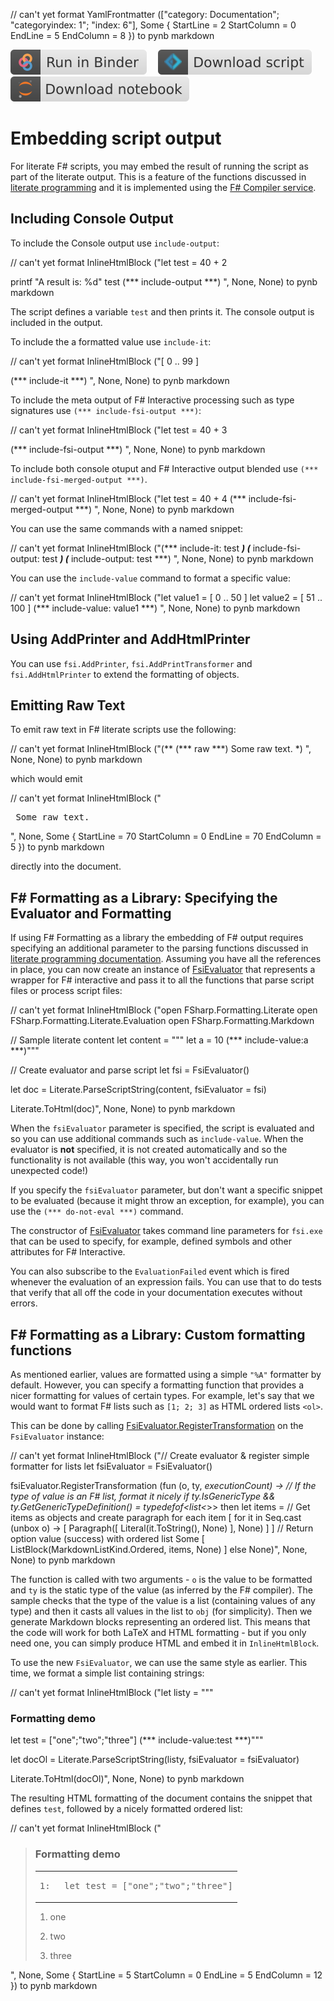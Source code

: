 // can't yet format YamlFrontmatter (["category: Documentation"; "categoryindex: 1"; "index: 6"], Some { StartLine = 2 StartColumn = 0 EndLine = 5 EndColumn = 8 }) to pynb markdown

[![Binder](img/badge-binder.svg)](https://mybinder.org/v2/gh/fsprojects/fsharp.formatting/master?filepath=evaluation.ipynb)&emsp;
[![Script](img/badge-script.svg)](https://fsprojects.github.io/FSharp.Formatting//evaluation.fsx)&emsp;
[![Notebook](img/badge-notebook.svg)](https://fsprojects.github.io/FSharp.Formatting//evaluation.ipynb)

# Embedding script output

For literate F# scripts, you may embed the result of running the script as part of the literate output.
This is a feature of the functions discussed in [literate programming](literate.html) and
it is implemented using the [F# Compiler service](http://fsharp.github.io/FSharp.Compiler.Service/).

## Including Console Output

To include the Console output use `include-output`:

// can't yet format InlineHtmlBlock ("let test = 40 + 2

printf "A result is: %d" test
(*** include-output ***)
", None, None) to pynb markdown

The script defines a variable `test` and then prints it. The console output is included
in the output.

To include the a formatted value use `include-it`:

// can't yet format InlineHtmlBlock ("[ 0 .. 99 ]

(*** include-it ***)
", None, None) to pynb markdown

To include the meta output of F# Interactive processing such as type signatures use `(*** include-fsi-output ***)`:

// can't yet format InlineHtmlBlock ("let test = 40 + 3

(*** include-fsi-output ***)
", None, None) to pynb markdown

To include both console otuput and F# Interactive output blended use `(*** include-fsi-merged-output ***)`.

// can't yet format InlineHtmlBlock ("let test = 40 + 4
(*** include-fsi-merged-output ***)
", None, None) to pynb markdown

You can use the same commands with a named snippet:

// can't yet format InlineHtmlBlock ("(*** include-it: test ***)
(*** include-fsi-output: test ***)
(*** include-output: test ***)
", None, None) to pynb markdown

You can use the `include-value` command to format a specific value:

// can't yet format InlineHtmlBlock ("let value1 = [ 0 .. 50 ]
let value2 = [ 51 .. 100 ]
(*** include-value: value1 ***)
", None, None) to pynb markdown

## Using AddPrinter and AddHtmlPrinter

You can use `fsi.AddPrinter`, `fsi.AddPrintTransformer` and `fsi.AddHtmlPrinter` to extend the formatting of objects.

## Emitting Raw Text

To emit raw text in F# literate scripts use the following:

// can't yet format InlineHtmlBlock ("(**
	(*** raw ***)
	Some raw text.
*)
", None, None) to pynb markdown

which would emit

// can't yet format InlineHtmlBlock ("<pre>
Some raw text.
</pre>", None, Some { StartLine = 70 StartColumn = 0 EndLine = 70 EndColumn = 5 }) to pynb markdown

directly into the document.

## F# Formatting as a Library:  Specifying the Evaluator and Formatting

If using F# Formatting as a library the embedding of F# output requires specifying an additional parameter to the
parsing functions discussed in [literate programming documentation](literate.html).
Assuming you have all the references in place, you can now create an instance of
[FsiEvaluator](https://fsprojects.github.io/FSharp.Formatting/reference/fsharp-formatting-literate-evaluation-fsievaluator.html) that represents a wrapper for F# interactive and pass it to all the
functions that parse script files or process script files:

// can't yet format InlineHtmlBlock ("open FSharp.Formatting.Literate
open FSharp.Formatting.Literate.Evaluation
open FSharp.Formatting.Markdown

// Sample literate content
let content =
    """
let a = 10
(*** include-value:a ***)"""

// Create evaluator and parse script
let fsi = FsiEvaluator()

let doc = Literate.ParseScriptString(content, fsiEvaluator = fsi)

Literate.ToHtml(doc)", None, None) to pynb markdown

When the `fsiEvaluator` parameter is specified, the script is evaluated and so you
can use additional commands such as `include-value`. When the evaluator is **not** specified,
it is not created automatically and so the functionality is not available (this way,
you won't accidentally run unexpected code!)

If you specify the `fsiEvaluator` parameter, but don't want a specific snippet to be evaluated
(because it might throw an exception, for example), you can use the `(*** do-not-eval ***)`
command.

The constructor of [FsiEvaluator](https://fsprojects.github.io/FSharp.Formatting/reference/fsharp-formatting-literate-evaluation-fsievaluator.html) takes command line parameters for `fsi.exe` that can
be used to specify, for example, defined symbols and other attributes for F# Interactive.

You can also subscribe to the `EvaluationFailed` event which is fired whenever the evaluation
of an expression fails. You can use that to do tests that verify that all off the code in your
documentation executes without errors.

## F# Formatting as a Library: Custom formatting functions

As mentioned earlier, values are formatted using a simple `"%A"` formatter by default.
However, you can specify a formatting function that provides a nicer formatting for values
of certain types. For example, let's say that we would want to format F# lists such as
`[1; 2; 3]` as HTML ordered lists `<ol>`.

This can be done by calling [FsiEvaluator.RegisterTransformation](https://fsprojects.github.io/FSharp.Formatting/reference/fsharp-formatting-literate-evaluation-fsievaluator.html) on the `FsiEvaluator` instance:

// can't yet format InlineHtmlBlock ("// Create evaluator & register simple formatter for lists
let fsiEvaluator = FsiEvaluator()

fsiEvaluator.RegisterTransformation (fun (o, ty, _executionCount) ->
    // If the type of value is an F# list, format it nicely
    if ty.IsGenericType
       && ty.GetGenericTypeDefinition() = typedefof<list<_>> then
        let items =
            // Get items as objects and create paragraph for each item
            [ for it in Seq.cast<obj> (unbox o) -> [ Paragraph([ Literal(it.ToString(), None) ], None) ] ]
        // Return option value (success) with ordered list
        Some [ ListBlock(MarkdownListKind.Ordered, items, None) ]
    else
        None)", None, None) to pynb markdown

The function is called with two arguments - `o` is the value to be formatted and `ty`
is the static type of the value (as inferred by the F# compiler). The sample checks
that the type of the value is a list (containing values of any type) and then it
casts all values in the list to `obj` (for simplicity). Then we generate Markdown
blocks representing an ordered list. This means that the code will work for both
LaTeX and HTML formatting - but if you only need one, you can simply produce HTML and
embed it in `InlineHtmlBlock`.

To use the new `FsiEvaluator`, we can use the same style as earlier. This time, we format
a simple list containing strings:

// can't yet format InlineHtmlBlock ("let listy =
    """
### Formatting demo
let test = ["one";"two";"three"]
(*** include-value:test ***)"""

let docOl = Literate.ParseScriptString(listy, fsiEvaluator = fsiEvaluator)

Literate.ToHtml(docOl)", None, None) to pynb markdown

The resulting HTML formatting of the document contains the snippet that defines `test`,
followed by a nicely formatted ordered list:

// can't yet format InlineHtmlBlock ("<blockquote>
<h3>Formatting demo</h3>
<table class="pre"><tr><td class="lines"><pre class="fssnip">
<span class="l">1: </span>
</pre>
</td>
<td class="snippet"><pre class="fssnip">
<span class="k">let</span> <spanclass="i">test</span> <span class="o">=</span> [<span class="s">&quot;</span><span class="s">one</span><span class="s">&quot;</span>;<span class="s">&quot;</span><span class="s">two</span><span class="s">&quot;</span>;<span class="s">&quot;</span><span class="s">three</span><span class="s">&quot;</span>]</pre>
</td>
</tr>
</table>
<ol>
<li><p>one</p></li>
<li><p>two</p></li>
<li><p>three</p></li>
</ol>
</blockquote>", None, Some { StartLine = 5 StartColumn = 0 EndLine = 5 EndColumn = 12 }) to pynb markdown


